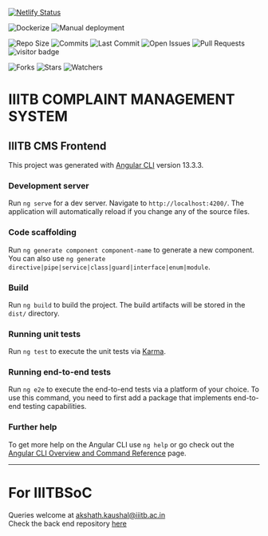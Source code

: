 [![Netlify Status](https://api.netlify.com/api/v1/badges/7c905f7b-4914-454c-9339-f1cec6bfb4be/deploy-status)](https://app.netlify.com/sites/iiitbcms/deploys)

![Dockerize](https://github.com/akshathkaushal/IIITB-CMS-Frontend/actions/workflows/dockerize.yml/badge.svg)
![Manual deployment](https://github.com/akshathkaushal/IIITB-CMS-Frontend/actions/workflows/deploy.yml/badge.svg)

![Repo Size](https://img.shields.io/github/repo-size/akshathkaushal/IIITB-CMS-Frontend)
![Commits](https://img.shields.io/github/commit-activity/w/akshathkaushal/IIITB-CMS-Frontend)
![Last Commit](https://img.shields.io/github/last-commit/akshathkaushal/IIITB-CMS-Frontend/master)
![Open Issues](https://img.shields.io/github/issues-raw/akshathkaushal/IIITB-CMS-Frontend)
![Pull Requests](https://img.shields.io/github/issues-pr-raw/akshathkaushal/IIITB-CMS-Frontend)
![visitor badge](https://visitor-badge.glitch.me/badge?page_id=akshathkaushal.IIITB-CMS-Frontend&left_text=Visitors)

![Forks](https://img.shields.io/github/forks/akshathkaushal/IIITB-CMS-Frontend?style=social)
![Stars](https://img.shields.io/github/stars/akshathkaushal/IIITB-CMS-Frontend?style=social)
![Watchers](https://img.shields.io/github/watchers/akshathkaushal/IIITB-CMS-Frontend?style=social)

# IIITB COMPLAINT MANAGEMENT SYSTEM

## IIITB CMS Frontend

This project was generated with [Angular CLI](https://github.com/angular/angular-cli) version 13.3.3.

### Development server
Run `ng serve` for a dev server. Navigate to `http://localhost:4200/`. The application will automatically reload if you change any of the source files.

### Code scaffolding
Run `ng generate component component-name` to generate a new component. You can also use `ng generate directive|pipe|service|class|guard|interface|enum|module`.

### Build
Run `ng build` to build the project. The build artifacts will be stored in the `dist/` directory.

### Running unit tests
Run `ng test` to execute the unit tests via [Karma](https://karma-runner.github.io).

### Running end-to-end tests
Run `ng e2e` to execute the end-to-end tests via a platform of your choice. To use this command, you need to first add a package that implements end-to-end testing capabilities.

### Further help
To get more help on the Angular CLI use `ng help` or go check out the [Angular CLI Overview and Command Reference](https://angular.io/cli) page.

***
# For IIITBSoC
Queries welcome at [akshath.kaushal@iiitb.ac.in](mailto:akshath.kaushal@iiitb.ac.in)    
Check the back end repository [here](https://github.com/akshathkaushal/IIITB-CMS-Backend)
